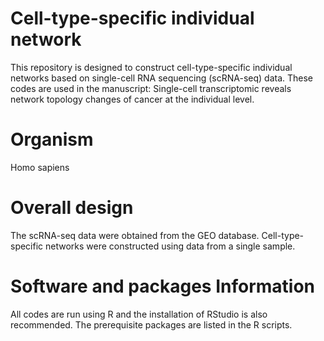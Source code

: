 # Cell-type-specific individual network
This repository is designed to construct cell-type-specific individual networks based on single-cell RNA sequencing (scRNA-seq) data. These codes are used in the manuscript: Single-cell transcriptomic reveals network topology changes of cancer at the individual level.

# Organism
Homo sapiens

# Overall design
The scRNA-seq data were obtained from the GEO database. Cell-type-specific networks were constructed using data from a single sample.

# Software and packages Information
All codes are run using R and the installation of RStudio is also recommended. The prerequisite packages are listed in the R scripts.

